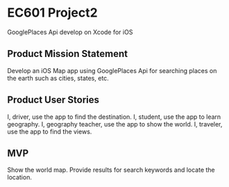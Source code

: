 # EC601 Project2
GooglePlaces Api develop on Xcode for iOS
## Product Mission Statement
Develop an iOS Map app using GooglePlaces Api for searching places on the earth such as cities, states, etc.
## Product User Stories
I, driver, use the app to find the destination.
I, student, use the app to learn geography. 
I, geography teacher, use the app to show the world.
I, traveler, use the app to find the views.
## MVP
Show the world map.
Provide results for search keywords and locate the location.
